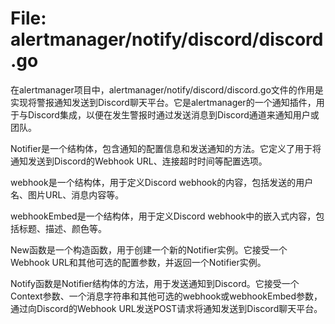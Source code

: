 # File: alertmanager/notify/discord/discord.go

在alertmanager项目中，alertmanager/notify/discord/discord.go文件的作用是实现将警报通知发送到Discord聊天平台。它是alertmanager的一个通知插件，用于与Discord集成，以便在发生警报时通过发送消息到Discord通道来通知用户或团队。

Notifier是一个结构体，包含通知的配置信息和发送通知的方法。它定义了用于将通知发送到Discord的Webhook URL、连接超时时间等配置选项。

webhook是一个结构体，用于定义Discord webhook的内容，包括发送的用户名、图片URL、消息内容等。

webhookEmbed是一个结构体，用于定义Discord webhook中的嵌入式内容，包括标题、描述、颜色等。

New函数是一个构造函数，用于创建一个新的Notifier实例。它接受一个Webhook URL和其他可选的配置参数，并返回一个Notifier实例。

Notify函数是Notifier结构体的方法，用于发送通知到Discord。它接受一个Context参数、一个消息字符串和其他可选的webhook或webhookEmbed参数，通过向Discord的Webhook URL发送POST请求将通知发送到Discord聊天平台。

